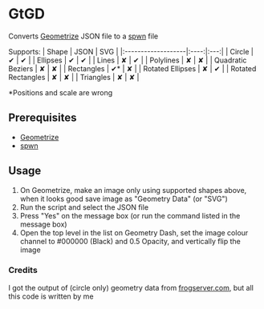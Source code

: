 # GtGD

Converts [Geometrize](https://www.geometrize.co.uk/) JSON file to a [spwn](https://github.com/Spu7Nix/SPWN-language/) file

Supports:
| Shape              | JSON | SVG |
|:-------------------|:----:|:---:|
| Circle             | ✔    | ✔  |
| Ellipses           | ✔    | ✔  |
| Lines              | ✘    | ✔  |
| Polylines          | ✘    | ✘  |
| Quadratic Beziers  | ✘    | ✘  |
| Rectangles         | ✔*   | ✘  |
| Rotated Ellipses   | ✘    | ✔  |
| Rotated Rectangles | ✘    | ✘  |
| Triangles          | ✘    | ✘  |

*Positions and scale are wrong

## Prerequisites

- [Geometrize](https://www.geometrize.co.uk/)
- [spwn](https://github.com/Spu7Nix/SPWN-language/)

## Usage

1. On Geometrize, make an image only using supported shapes above, when it looks good save image as "Geometry Data" (or "SVG")
2. Run the script and select the JSON file
3. Press "Yes" on the message box (or run the command listed in the message box)
4. Open the top level in the list on Geometry Dash, set the image colour channel to #000000 (Black) and 0.5 Opacity, and vertically flip the image

### Credits

I got the output of (circle only) geometry data from [frogserver.com](https://frogserver.com/geometrize.php), but all this code is written by me